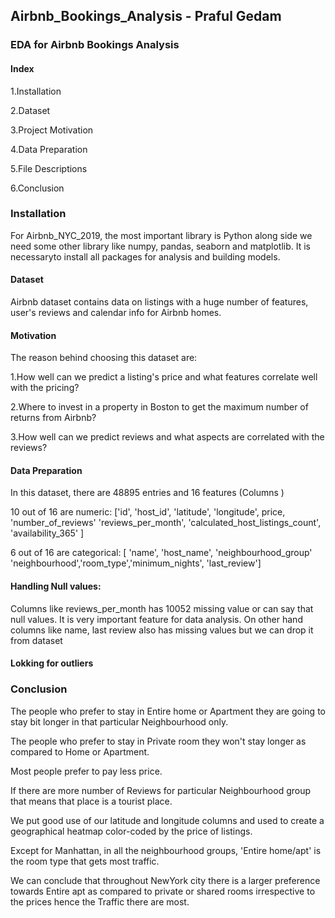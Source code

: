 ## Airbnb_Bookings_Analysis - Praful Gedam
### EDA for Airbnb Bookings Analysis

#### Index
1.Installation

2.Dataset

3.Project Motivation

4.Data Preparation

5.File Descriptions

6.Conclusion

### Installation
For Airbnb_NYC_2019, the most important library is Python along side we need some other library like numpy, pandas, seaborn and matplotlib. It is necessaryto install all packages for analysis and building models.

#### Dataset
Airbnb dataset contains data on listings with a huge number of features, user's reviews and calendar info for Airbnb homes.

#### Motivation
The reason behind choosing this dataset are:

1.How well can we predict a listing's price and what features correlate well with the pricing?

2.Where to invest in a property in Boston to get the maximum number of returns from Airbnb?

3.How well can we predict reviews and what aspects are correlated with the reviews?

#### Data Preparation
In this dataset, there are 48895 entries and 16 features (Columns )

10 out of 16 are numeric: ['id', 'host_id', 'latitude', 'longitude', price, 'number_of_reviews' 'reviews_per_month', 'calculated_host_listings_count', 'availability_365' ]

6 out of 16 are categorical: [ 'name', 'host_name', 'neighbourhood_group' 'neighbourhood','room_type','minimum_nights', 'last_review']

#### Handling Null values:
Columns like reviews_per_month has 10052 missing value or can say that null values. It is very important feature for data analysis. On other hand columns like name, last review also has missing values but we can drop it from dataset

#### Lokking for outliers
### Conclusion
The people who prefer to stay in Entire home or Apartment they are going to stay bit longer in that particular Neighbourhood only.

The people who prefer to stay in Private room they won't stay longer as compared to Home or Apartment.

Most people prefer to pay less price.

If there are more number of Reviews for particular Neighbourhood group that means that place is a tourist place.

We put good use of our latitude and longitude columns and used to create a geographical heatmap color-coded by the price of listings.

Except for Manhattan, in all the neighbourhood groups, 'Entire home/apt' is the room type that gets most traffic.

We can conclude that throughout NewYork city there is a larger preference towards Entire apt as compared to private or shared rooms irrespective to the prices hence the Traffic there are most.
